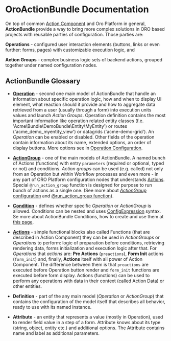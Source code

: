 OroActionBundle Documentation
=============================

  On top of common [Action Component](/src/Oro/Component/Action/Resources/doc/actions.md) and Oro Platform in general, 
**ActionBundle** provide a way to bring more complex solutions in ORO based projects with reusable parties of
configuration. 
  Those parties are:
  
  **Operations** - configured user interaction elements (buttons, links or even further: forms, pages) with customizable
execution logic, and
  
  **Action Groups** - complex business logic sets of backend actions, grouped together under named configuration nodes.


ActionBundle Glossary
---------------------

  * [**Operation**](./operations.md) - second one main model of ActionBundle that handle an information about specific
operation logic, how and when to display UI element, what reaction should it provide and how to aggregate data retrieved
from a user (usually through a form) into execution units values and launch *Action Groups*.
  Operation definition contains the most important information like operation related entity classes (f.e. 'Acme\Bundle\DemoBundle\Entity\MyEntity')
or routes ('acme_demo_myentity_view') or datagrids ('acme-demo-grid'). An *Operation* can be enabled or disabled.
Other fields of the operation contain information about its name, extended options, an order of display buttons.
 More options see in [Operation Configuration](#operation-configuration).
 
  * [**ActionGroup**](./action-groups.md) - one of the main models of ActionBundle. A named bunch of Actions (functions)
with entry `parameters` (required or optional, typed or not) and conditions. 
  *Action groups* can be used (e.g. called) not only from an Operation but within Workflow processes and even more - 
in any part of ORO Platform configuration nodes that understands [Actions](/src/Oro/Component/Action/Resources/doc/actions.md).
Special `@run_action_group` function is designed for purpose to run bunch of actions as a single one. (See more about
[*ActionGroup* configuration](#action-group-configuration) and [@run_action_group function](./functions.md#run_action_group)).

  * [**Condition**](./conditions.md) - defines whether specific *Operation* or *ActionGroup* is allowed. Conditions can
be nested and uses [ConfigExpression](/src/Oro/Component/ConfigExpression/README.md) syntax. Se more about ActionBundle
Conditions, how to create and use them at [this page](./conditions.md).

  * [**Actions**](./actions.md) - simple functional blocks also called Functions (that are described in Action Component)
they can be used in *ActionGroups* or *Operations* to perform: logic of preparation before conditions, retrieving
rendering data, forms initialization and execution logic after that.
  For *Operations* that *actions* are: **Pre Actions** (`preactions`), **Form Init** actions (`form_init`) and, finally,
**Actions** itself with all power of Action Component.
The difference between them is that `preactions` are executed before Operation button render and `form_init` functions
are executed before form display. Actions (functions) can be used to perform any operations with data in their context
(called Action Data) or other entities.

  * **Definition** - part of the any main model (*Operation* or *ActionGroup*) that contains the configuration of the
model itself that describes all behavior, ready to use with its named instance.

* **Attribute** - an entity that represents a value (mostly in Operation), used to render field value in a step of a form.
Attribute knows about its type (string, object, entity etc.) and additional options.
The Attribute contains name and label as additional parameters.
